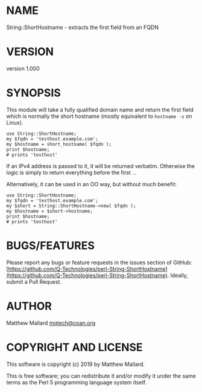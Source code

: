 # NAME

String::ShortHostname - extracts the first field from an FQDN

# VERSION

version 1.000

# SYNOPSIS

This module will take a fully qualified domain name and return the first field which is normally the
short hostname (mostly equivalent to `hostname -s` on Linux).

    use String::ShortHostname;
    my $fqdn = 'testhost.example.com';
    my $hostname = short_hostname( $fqdn );
    print $hostname; 
    # prints 'testhost'

If an IPv4 address is passed to it, it will be returned verbatim. Otherwise the logic is simply to 
return everything before the first `.`.

Alternatively, it can be used in an OO way, but without much benefit:

    use String::ShortHostname;
    my $fqdn = 'testhost.example.com';
    my $short = String::ShortHostname->new( $fqdn );
    my $hostname = $short->hostname;
    print $hostname; 
    # prints 'testhost'

# BUGS/FEATURES

Please report any bugs or feature requests in the issues section of GitHub: 
[https://github.com/Q-Technologies/perl-String-ShortHostname](https://github.com/Q-Technologies/perl-String-ShortHostname). Ideally, submit a Pull Request.

# AUTHOR

Matthew Mallard <mqtech@cpan.org>

# COPYRIGHT AND LICENSE

This software is copyright (c) 2019 by Matthew Mallard.

This is free software; you can redistribute it and/or modify it under
the same terms as the Perl 5 programming language system itself.
